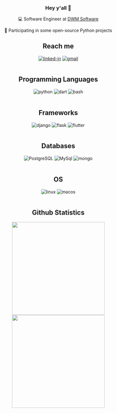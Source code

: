 <div align="center">

### Hey y'all 👋

💻 Software Engineer at [DWM Software](https://dwmsoftware.com/)

🐍 Participating in some open-source Python projects
<br>

## Reach me
[<img align="center" alt="linked-in" src="https://img.shields.io/badge/linkedin-%230077B5.svg?&style=for-the-badge&logo=linkedin&logoColor=white" />](https://www.linkedin.com/in/arturpbarbosa/)
[<img align="center" alt="gmail" src="https://img.shields.io/badge/-Gmail-%23333?style=for-the-badge&logo=gmail&logoColor=white" />](mailto:fxbrartur@gmail.com)
<br>
<br> 

## Programming Languages
<img align="center" alt="python" src="https://img.shields.io/badge/-Python-%230077B5?style=for-the-badge&logo=python&logoColor=white" />
<img align="center" alt="dart" src="https://img.shields.io/badge/dart-%230175C2.svg?style=for-the-badge&logo=dart&logoColor=white" />
<img align="center" alt="bash" src="https://img.shields.io/badge/shell_script-%23121011.svg?style=for-the-badge&logo=gnu-bash&logoColor=white">
<br>
<br>

## Frameworks
<img align="center" alt="django" src="https://img.shields.io/badge/django-%23092E20.svg?style=for-the-badge&logo=django&logoColor=white" />
<img align="center" alt="flask" src="https://img.shields.io/badge/flask-%23000.svg?style=for-the-badge&logo=flask&logoColor=white" />
<img align="center" alt="flutter" src="https://img.shields.io/badge/Flutter-%2302569B.svg?style=for-the-badge&logo=Flutter&logoColor=white" />
<br>
<br>

## Databases
<img align="center" alt="PostgreSQL" src="https://img.shields.io/badge/PostgreSQL-4169E1?style=for-the-badge&logo=postgresql&logoColor=white">
<img align="center" alt="MySql" src="https://img.shields.io/badge/mysql-%2300f.svg?style=for-the-badge&logo=mysql&logoColor=white">
<img align="center" alt="mongo" src="https://img.shields.io/badge/MongoDB-%234ea94b.svg?style=for-the-badge&logo=mongodb&logoColor=white">
<br>
<br>
  
## OS
<img align="center" alt="linux" src="https://img.shields.io/badge/Linux-FCC624?style=for-the-badge&logo=linux&logoColor=black">
<img align="center" alt="macos" src="https://img.shields.io/badge/mac%20os-000000?style=for-the-badge&logo=macos&logoColor=F0F0F0">
<br>
<br>

## Github Statistics
<img width="300px" align="center" src="https://github-readme-stats.vercel.app/api?username=fxbrartur&theme=dark">
<img width="300px" align="center" src="https://github-readme-stats.vercel.app/api/top-langs/?username=fxbrartur&langs_count=10&layout=compact&theme=dark">

</div>
